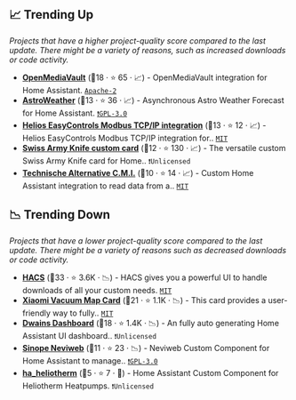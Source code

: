 ## 📈 Trending Up

_Projects that have a higher project-quality score compared to the last update. There might be a variety of reasons, such as increased downloads or code activity._

- <b><a href="https://github.com/tomaae/homeassistant-openmediavault">OpenMediaVault</a></b> (🥇18 ·  ⭐ 65 · 📈) - OpenMediaVault integration for Home Assistant. <code><a href="http://bit.ly/3nYMfla">Apache-2</a></code>
- <b><a href="https://github.com/mawinkler/astroweather">AstroWeather</a></b> (🥈13 ·  ⭐ 36 · 📈) - Asynchronous Astro Weather Forecast for Home Assistant. <code><a href="http://bit.ly/2M0xdwT">❗️GPL-3.0</a></code>
- <b><a href="https://github.com/laszlojakab/homeassistant-easycontrols">Helios EasyControls Modbus TCP/IP integration</a></b> (🥈13 ·  ⭐ 12 · 📈) - Helios EasyControls Modbus TCP/IP integration for.. <code><a href="http://bit.ly/34MBwT8">MIT</a></code>
- <b><a href="https://github.com/AmoebeLabs/swiss-army-knife-card">Swiss Army Knife custom card</a></b> (🥈12 ·  ⭐ 130 · 📈) - The versatile custom Swiss Army Knife card for Home.. <code>❗Unlicensed</code>
- <b><a href="https://github.com/DeerMaximum/Technische-Alternative-CMI">Technische Alternative C.M.I.</a></b> (🥉10 ·  ⭐ 14 · 📈) - Custom Home Assistant integration to read data from a.. <code><a href="http://bit.ly/34MBwT8">MIT</a></code>

## 📉 Trending Down

_Projects that have a lower project-quality score compared to the last update. There might be a variety of reasons such as decreased downloads or code activity._

- <b><a href="https://github.com/hacs/integration">HACS</a></b> (🥇33 ·  ⭐ 3.6K · 📉) - HACS gives you a powerful UI to handle downloads of all your custom needs. <code><a href="http://bit.ly/34MBwT8">MIT</a></code>
- <b><a href="https://github.com/PiotrMachowski/lovelace-xiaomi-vacuum-map-card">Xiaomi Vacuum Map Card</a></b> (🥇21 ·  ⭐ 1.1K · 📉) - This card provides a user-friendly way to fully.. <code><a href="http://bit.ly/34MBwT8">MIT</a></code>
- <b><a href="https://github.com/dwainscheeren/dwains-lovelace-dashboard">Dwains Dashboard</a></b> (🥇18 ·  ⭐ 1.4K · 📉) - An fully auto generating Home Assistant UI dashboard.. <code>❗Unlicensed</code>
- <b><a href="https://github.com/claudegel/sinope-1">Sinope Neviweb</a></b> (🥈11 ·  ⭐ 23 · 📉) - Neviweb Custom Component for Home Assistant to manage.. <code><a href="http://bit.ly/2M0xdwT">❗️GPL-3.0</a></code>
- <b><a href="https://github.com/mbuchber/ha_heliotherm">ha_heliotherm</a></b> (🥉5 ·  ⭐ 7 · 🐣) - Home Assistant Custom Component for Heliotherm Heatpumps. <code>❗Unlicensed</code>

